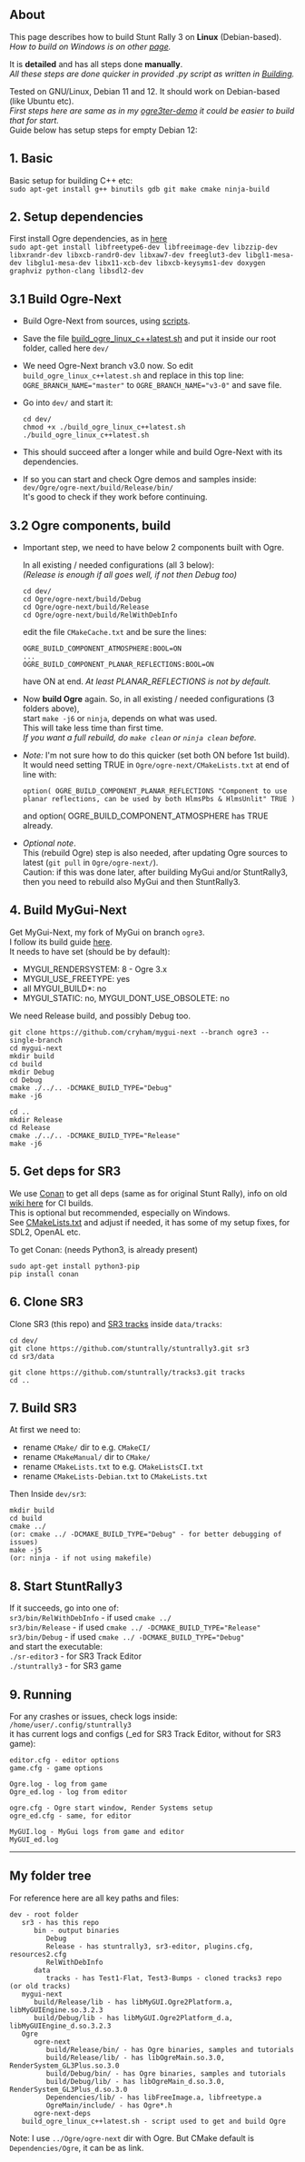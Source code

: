 ## About

This page describes how to build Stunt Rally 3 on **Linux** (Debian-based).  
_How to build on Windows is on other [page](BuildingVS.md)._  

It is **detailed** and has all steps done **manually**.  
_All these steps are done quicker in provided .py script as written in [Building](Building.md)._  

Tested on GNU/Linux, Debian 11 and 12. It should work on Debian-based (like Ubuntu etc).  
_First steps here are same as in my [ogre3ter-demo](https://github.com/cryham/ogre3ter-demo/) it could be easier to build that for start._  
Guide below has setup steps for empty Debian 12:  

## 1. Basic

Basic setup for building C++ etc:  
`sudo apt-get install g++ binutils gdb git make cmake ninja-build`

## 2. Setup dependencies

First install Ogre dependencies, as in [here](https://github.com/OGRECave/ogre-next#dependencies-linux)  
`sudo apt-get install libfreetype6-dev libfreeimage-dev libzzip-dev libxrandr-dev libxcb-randr0-dev libxaw7-dev freeglut3-dev libgl1-mesa-dev libglu1-mesa-dev libx11-xcb-dev libxcb-keysyms1-dev doxygen graphviz python-clang libsdl2-dev`

## 3.1 Build Ogre-Next

- Build Ogre-Next from sources, using [scripts](https://github.com/OGRECave/ogre-next/tree/master/Scripts/BuildScripts/output).  

- Save the file [build_ogre_linux_c++latest.sh](https://raw.githubusercontent.com/OGRECave/ogre-next/master/Scripts/BuildScripts/output/build_ogre_linux_c%2B%2Blatest.sh) and put it inside our root folder, called here `dev/`

- We need Ogre-Next branch v3.0 now. So edit `build_ogre_linux_c++latest.sh` and replace in this top line:  
  `OGRE_BRANCH_NAME="master"` to `OGRE_BRANCH_NAME="v3-0"` and save file.

- Go into `dev/` and start it:  
  ```
  cd dev/
  chmod +x ./build_ogre_linux_c++latest.sh
  ./build_ogre_linux_c++latest.sh
  ```

- This should succeed after a longer while and build Ogre-Next with its dependencies.

- If so you can start and check Ogre demos and samples inside:  
  `dev/Ogre/ogre-next/build/Release/bin/`  
  It's good to check if they work before continuing.

## 3.2 Ogre components, build
- Important step, we need to have below 2 components built with Ogre.
  
  In all existing / needed configurations (all 3 below):  
  _(Release is enough if all goes well, if not then Debug too)_
  ```
  cd dev/
  cd Ogre/ogre-next/build/Debug
  cd Ogre/ogre-next/build/Release
  cd Ogre/ogre-next/build/RelWithDebInfo
  ```
  edit the file `CMakeCache.txt` and be sure the lines:
  ```
  OGRE_BUILD_COMPONENT_ATMOSPHERE:BOOL=ON
  ...
  OGRE_BUILD_COMPONENT_PLANAR_REFLECTIONS:BOOL=ON
  ```
  have ON at end. _At least PLANAR_REFLECTIONS is not by default._

- Now **build Ogre** again. So, in all existing / needed configurations (3 folders above),  
  start `make -j6` or `ninja`, depends on what was used.  
  This will take less time than first time.  
  _If you want a full rebuild, do `make clean` or `ninja clean` before._

- _Note:_ I'm not sure how to do this quicker (set both ON before 1st build).  
  It would need setting TRUE in `Ogre/ogre-next/CMakeLists.txt` at end of line with:
  ```
  option( OGRE_BUILD_COMPONENT_PLANAR_REFLECTIONS "Component to use planar reflections, can be used by both HlmsPbs & HlmsUnlit" TRUE )
  ```
  and option( OGRE_BUILD_COMPONENT_ATMOSPHERE has TRUE already.

- _Optional note_.  
  This (rebuild Ogre) step is also needed, after updating Ogre sources to latest (`git pull` in `Ogre/ogre-next/`).  
  Caution: if this was done later, after building MyGui and/or StuntRally3,  
  then you need to rebuild also MyGui and then StuntRally3.
 
## 4. Build MyGui-Next

Get MyGui-Next, my fork of MyGui on branch `ogre3`.  
I follow its build guide [here](https://github.com/cryham/mygui-next/tree/ogre3).  
It needs to have set (should be by default):  
   - MYGUI_RENDERSYSTEM: 8 - Ogre 3.x
   - MYGUI_USE_FREETYPE: yes
   - all MYGUI_BUILD*: no
   - MYGUI_STATIC: no, MYGUI_DONT_USE_OBSOLETE: no

We need Release build, and possibly Debug too.  
```
git clone https://github.com/cryham/mygui-next --branch ogre3 --single-branch
cd mygui-next
mkdir build
cd build
mkdir Debug
cd Debug
cmake ./../.. -DCMAKE_BUILD_TYPE="Debug"
make -j6

cd ..
mkdir Release
cd Release
cmake ./../.. -DCMAKE_BUILD_TYPE="Release"
make -j6
```

## 5. Get deps for SR3

We use [Conan](https://conan.io/) to get all deps (same as for original Stunt Rally), info on old [wiki here](https://stuntrally.tuxfamily.org/wiki/doku.php?id=compile) for CI builds.  
This is optional but recommended, especially on Windows.  
See [CMakeLists.txt](/CMakeLists.txt) and adjust if needed, it has some of my setup fixes, for SDL2, OpenAL etc.  

To get Conan: (needs Python3, is already present)  
```
sudo apt-get install python3-pip
pip install conan
```

## 6. Clone SR3

Clone SR3 (this repo) and [SR3 tracks](https://github.com/stuntrally/tracks3) inside `data/tracks`:  
```
cd dev/
git clone https://github.com/stuntrally/stuntrally3.git sr3
cd sr3/data

git clone https://github.com/stuntrally/tracks3.git tracks
cd ..
```

## 7. Build SR3

At first we need to:
- rename `CMake/` dir to e.g. `CMakeCI/`
- rename `CMakeManual/` dir to `CMake/`
- rename `CMakeLists.txt` to e.g. `CMakeListsCI.txt`
- rename `CMakeLists-Debian.txt` to `CMakeLists.txt`

Then Inside `dev/sr3`:
```
mkdir build
cd build
cmake ../
(or: cmake ../ -DCMAKE_BUILD_TYPE="Debug" - for better debugging of issues)
make -j5
(or: ninja - if not using makefile)
```

## 8. Start StuntRally3

If it succeeds, go into one of:  
`sr3/bin/RelWithDebInfo` - if used `cmake ../`  
`sr3/bin/Release` - if used `cmake ../ -DCMAKE_BUILD_TYPE="Release"`  
`sr3/bin/Debug` - if used `cmake ../ -DCMAKE_BUILD_TYPE="Debug"`  
and start the executable:  
`./sr-editor3` - for SR3 Track Editor  
`./stuntrally3` - for SR3 game  

## 9. Running

For any crashes or issues, check logs inside:  
`/home/user/.config/stuntrally3`  
it has current logs and configs (_ed for SR3 Track Editor, without for SR3 game):
```
editor.cfg - editor options
game.cfg - game options

Ogre.log - log from game
Ogre_ed.log - log from editor

ogre.cfg - Ogre start window, Render Systems setup
ogre_ed.cfg - same, for editor

MyGUI.log - MyGui logs from game and editor
MyGUI_ed.log
```

----
## My folder tree

For reference here are all key paths and files:
```
dev - root folder
   sr3 - has this repo
      bin - output binaries
         Debug
         Release - has stuntrally3, sr3-editor, plugins.cfg, resources2.cfg
         RelWithDebInfo
      data
         tracks - has Test1-Flat, Test3-Bumps - cloned tracks3 repo (or old tracks)
   mygui-next
      build/Release/lib - has libMyGUI.Ogre2Platform.a, libMyGUIEngine.so.3.2.3
      build/Debug/lib - has libMyGUI.Ogre2Platform_d.a, libMyGUIEngine_d.so.3.2.3
   Ogre
      ogre-next
         build/Release/bin/ - has Ogre binaries, samples and tutorials
         build/Release/lib/ - has libOgreMain.so.3.0, RenderSystem_GL3Plus.so.3.0
         build/Debug/bin/ - has Ogre binaries, samples and tutorials
         build/Debug/lib/ - has libOgreMain_d.so.3.0, RenderSystem_GL3Plus_d.so.3.0
         Dependencies/lib/ - has libFreeImage.a, libfreetype.a
         OgreMain/include/ - has Ogre*.h
      ogre-next-deps
   build_ogre_linux_c++latest.sh - script used to get and build Ogre

```
Note: I use `../Ogre/ogre-next` dir with Ogre. But CMake default is `Dependencies/Ogre`, it can be as link.
